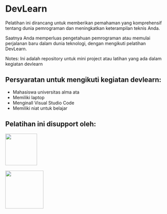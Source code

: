# DevLearn



Pelatihan ini dirancang untuk memberikan pemahaman yang komprehensif tentang dunia pemrograman dan meningkatkan keterampilan teknis Anda.

Saatnya Anda memperluas pengetahuan pemrograman atau memulai perjalanan baru dalam dunia teknologi, dengan mengikuti pelatihan DevLearn.

Notes: Ini adalah repository untuk mini project atau latihan yang ada dalam kegiatan devlearn

## Persyaratan untuk mengikuti kegiatan devlearn:
- Mahasiswa universitas alma ata
- Memiliki laptop
- Menginall Visual Studio Code
- Memiliki niat untuk belajar

## Pelatihan ini disupport oleh:

<img src="https://github.com/bagusrizkisetiawan/devlearn/assets/117562577/99b6971c-e7e9-4990-be24-38eb784faee1"  height="100">  
<br>
<br>
<img src="https://github.com/bagusrizkisetiawan/devlearn/assets/117562577/93a283f8-d5de-4119-b9a8-3866c3fca273](https://github-production-user-asset-6210df.s3.amazonaws.com/117562577/287291040-93a283f8-d5de-4119-b9a8-3866c3fca273.png?X-Amz-Algorithm=AWS4-HMAC-SHA256&X-Amz-Credential=AKIAIWNJYAX4CSVEH53A%2F20231201%2Fus-east-1%2Fs3%2Faws4_request&X-Amz-Date=20231201T142559Z&X-Amz-Expires=300&X-Amz-Signature=43a843e795bda02523a50cf657502495689dd8d4d5c13c490f6407bc5ec919e3&X-Amz-SignedHeaders=host&actor_id=117562577&key_id=0&repo_id=726084657)https://github-production-user-asset-6210df.s3.amazonaws.com/117562577/287291040-93a283f8-d5de-4119-b9a8-3866c3fca273.png?X-Amz-Algorithm=AWS4-HMAC-SHA256&X-Amz-Credential=AKIAIWNJYAX4CSVEH53A%2F20231201%2Fus-east-1%2Fs3%2Faws4_request&X-Amz-Date=20231201T142559Z&X-Amz-Expires=300&X-Amz-Signature=43a843e795bda02523a50cf657502495689dd8d4d5c13c490f6407bc5ec919e3&X-Amz-SignedHeaders=host&actor_id=117562577&key_id=0&repo_id=726084657" height="120">
